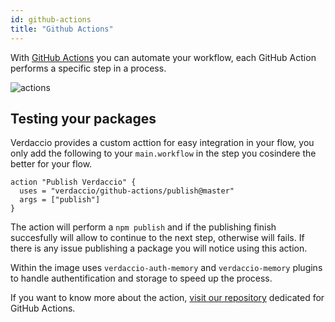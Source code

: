 ```yaml
---
id: github-actions
title: "Github Actions"
---
```

With [GitHub Actions](https://github.com/features/actions) you can automate your workflow, each GitHub Action performs a specific step in a process.

![actions](/img/github-actions.png)

## Testing your packages

Verdaccio provides a custom acttion for easy integration in your flow, you only add the following to your `main.workflow` in the step you cosindere the better for your flow.

```gha
action "Publish Verdaccio" {
  uses = "verdaccio/github-actions/publish@master"
  args = ["publish"]
}
```

The action will perform a `npm publish` and if the publishing finish succesfully will allow to continue to the next step, otherwise will fails. If there is any issue publishing a package you will notice using this action.

Within the image uses `verdaccio-auth-memory` and `verdaccio-memory` plugins to handle authentification and storage to speed up the process.

If you want to know more about the action, [visit our repository](https://github.com/verdaccio/github-actions) dedicated for GitHub Actions.